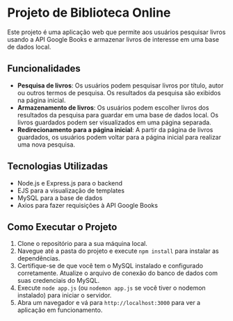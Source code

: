 # Projeto de Biblioteca Online

Este projeto é uma aplicação web que permite aos usuários pesquisar livros usando a API Google Books e armazenar livros de interesse em uma base de dados local.

## Funcionalidades

- **Pesquisa de livros**: Os usuários podem pesquisar livros por título, autor ou outros termos de pesquisa. Os resultados da pesquisa são exibidos na página inicial.
- **Armazenamento de livros**: Os usuários podem escolher livros dos resultados da pesquisa para guardar em uma base de dados local. Os livros guardados podem ser visualizados em uma página separada.
- **Redirecionamento para a página inicial**: A partir da página de livros guardados, os usuários podem voltar para a página inicial para realizar uma nova pesquisa.

## Tecnologias Utilizadas

- Node.js e Express.js para o backend
- EJS para a visualização de templates
- MySQL para a base de dados
- Axios para fazer requisições à API Google Books

## Como Executar o Projeto

1. Clone o repositório para a sua máquina local.
2. Navegue até a pasta do projeto e execute `npm install` para instalar as dependências.
3. Certifique-se de que você tem o MySQL instalado e configurado corretamente. Atualize o arquivo de conexão do banco de dados com suas credenciais do MySQL.
4. Execute `node app.js` (ou `nodemon app.js` se você tiver o nodemon instalado) para iniciar o servidor.
5. Abra um navegador e vá para `http://localhost:3000` para ver a aplicação em funcionamento.